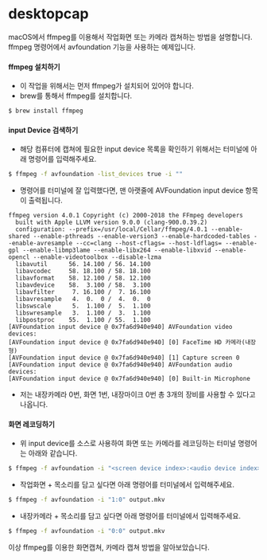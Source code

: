 # desktopcap
macOS에서 ffmpeg를 이용해서 작업화면 또는 카메라 캡쳐하는 방법을 설명합니다.
ffmpeg 명령어에서 avfoundation 기능을 사용하는 예제입니다.

#### ffmpeg 설치하기
- 이 작업을 위해서는 먼저 ffmpeg가 설치되어 있어야 합니다.
- brew를 통해서 ffmpeg를 설치합니다.
```bash
$ brew install ffmpeg
```

#### input Device 검색하기
- 해당 컴퓨터에 캡쳐에 필요한 input device 목록을 확인하기 위해서는 터미널에 아래 명령어를 입력해주세요.
```bash
$ ffmpeg -f avfoundation -list_devices true -i ""
```

- 명령어를 터미널에 잘 입력했다면, 맨 아랫줄에 AVFoundation input device 항목이 출력됩니다.

```
ffmpeg version 4.0.1 Copyright (c) 2000-2018 the FFmpeg developers
  built with Apple LLVM version 9.0.0 (clang-900.0.39.2)
  configuration: --prefix=/usr/local/Cellar/ffmpeg/4.0.1 --enable-shared --enable-pthreads --enable-version3 --enable-hardcoded-tables --enable-avresample --cc=clang --host-cflags= --host-ldflags= --enable-gpl --enable-libmp3lame --enable-libx264 --enable-libxvid --enable-opencl --enable-videotoolbox --disable-lzma
  libavutil      56. 14.100 / 56. 14.100
  libavcodec     58. 18.100 / 58. 18.100
  libavformat    58. 12.100 / 58. 12.100
  libavdevice    58.  3.100 / 58.  3.100
  libavfilter     7. 16.100 /  7. 16.100
  libavresample   4.  0.  0 /  4.  0.  0
  libswscale      5.  1.100 /  5.  1.100
  libswresample   3.  1.100 /  3.  1.100
  libpostproc    55.  1.100 / 55.  1.100
[AVFoundation input device @ 0x7fa6d940e940] AVFoundation video devices:
[AVFoundation input device @ 0x7fa6d940e940] [0] FaceTime HD 카메라(내장형)
[AVFoundation input device @ 0x7fa6d940e940] [1] Capture screen 0
[AVFoundation input device @ 0x7fa6d940e940] AVFoundation audio devices:
[AVFoundation input device @ 0x7fa6d940e940] [0] Built-in Microphone
```

- 저는 내장카메라 0번, 화면 1번, 내장마이크 0번 총 3개의 장비를 사용할 수 있다고 나옵니다.

#### 화면 레코딩하기
- 위 input device를 소스로 사용하여 화면 또는 카메라를 레코딩하는 터미널 명령어는 아래와 같습니다.
```bash
$ ffmpeg -f avfoundation -i "<screen device index>:<audio device index>" output.mkv
```

- 작업화면 + 목소리를 담고 싶다면 아래 명령어를 터미널에서 입력해주세요.
```bash
$ ffmpeg -f avfoundation -i "1:0" output.mkv
```

- 내장카메라 + 목소리를 담고 싶다면 아래 명령어를 터미널에서 입력해주세요.
```bash
$ ffmpeg -f avfoundation -i "0:0" output.mkv
```

이상 ffmpeg를 이용한 화면캡쳐, 카메라 캡쳐 방법을 알아보았습니다.

